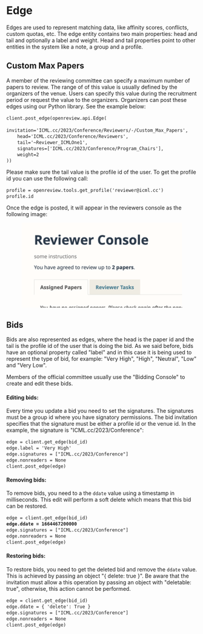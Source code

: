 # Edge

Edges are used to represent matching data, like affinity scores, conflicts, custom quotas, etc. The edge entity contains two main properties: head and tail and optionally a label and weight. Head and tail properties point to other entities in the system like a note, a group and a profile.

## Custom Max Papers

A member of the reviewing committee can specify a maximum number of papers to review. The range of of this value is usually defined by the organizers of the venue. Users can specify this value during the recruitment period or request the value to the organizers. Organizers can post these edges using our Python library. See the example below:

```
client.post_edge(openreview.api.Edge(
    invitation='ICML.cc/2023/Conference/Reviewers/-/Custom_Max_Papers',
    head='ICML.cc/2023/Conference/Reviewers',
    tail='~Reviewer_ICMLOne1',
    signatures=['ICML.cc/2023/Conference/Program_Chairs'],
    weight=2
))
```

Please make sure the tail value is the profile id of the user. To get the profile id you can use the following call:

```
profile = openreview.tools.get_profile('reviewer@icml.cc')
profile.id
```

Once the edge is posted, it will appear in the reviewers console as the following image:

<figure><img src="../../../.gitbook/assets/Screen Shot 2023-01-31 at 11.14.16 AM.png" alt=""><figcaption></figcaption></figure>

## Bids

Bids are also represented as edges, where the head is the paper id and the tail is the profile id of the user that is doing the bid. As we said before, bids have an optional property called "label" and in this case it is being used to represent the type of bid, for example: "Very High", "High", "Neutral", "Low" and "Very Low".

Members of the official committee usually use the "Bidding Console" to create and edit these bids.

#### Editing bids:

Every time you update a bid you need to set the signatures. The signatures must be a group id where you have signatory permissions. The bid invitation specifies that the signature must be either a profile id or the venue id. In the example, the signature is "ICML.cc/2023/Conference":

```
edge = client.get_edge(bid_id)
edge.label = 'Very High'
edge.signatures = ["ICML.cc/2023/Conference"]
edge.nonreaders = None
client.post_edge(edge)
```

#### Removing bids:

To remove bids, you need to a the `ddate` value using a timestamp in milliseconds. This edit will perform a soft delete which means that this bid can be restored.

<pre><code>edge = client.get_edge(bid_id)
<strong>edge.ddate = 1664467200000
</strong>edge.signatures = ["ICML.cc/2023/Conference"]
edge.nonreaders = None
client.post_edge(edge)
</code></pre>

#### Restoring bids:

To restore bids, you need to get the deleted bid and remove the `ddate` value. This is achieved by passing an object "{ delete: true }". Be aware that the invitation must allow a this operation by passing an object with "deletable: true", otherwise, this action cannot be performed.

```
edge = client.get_edge(bid_id)
edge.ddate = { 'delete': True }
edge.signatures = ["ICML.cc/2023/Conference"]
edge.nonreaders = None
client.post_edge(edge)
```

